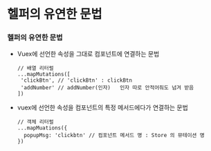 # 헬퍼의 유연한 문법

### 헬퍼의 유연한 문법
 - Vuex에 선언한 속성을 그대로 컴포넌트에 연결하는 문법
 
       // 배열 리터럴
       ...mapMutations([
        'clickBtn', // 'clickBtn' : clickBtn
        'addNumber' // addNumber(인자)   인자 따로 안적어줘도 넘겨 받음
       ])
       
 - vuex에 선언한 속성을 컴포넌트의 특정 메서드에다가 연결하는 문법
       
       // 객체 리터럴
       ...mapMuations({
         popupMsg: 'clickbtn' // 컴포넌트 메서드 명 : Store 의 뮤테이션 명
       })
       
 

